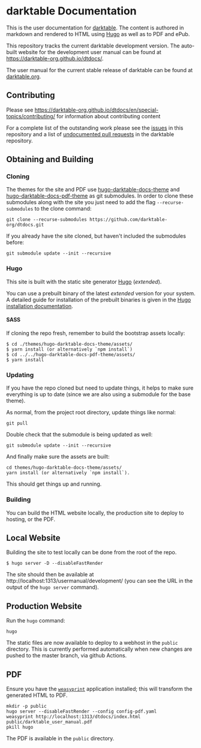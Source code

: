 # darktable Documentation

This is the user documentation for [darktable](https://darktable.org). The content is authored in markdown and rendered to HTML using [Hugo](https://gohugo.io) as well as to PDF and ePub.

This repository tracks the current darktable development version. The auto-built website for the development user manual can be found at https://darktable-org.github.io/dtdocs/.

The user manual for the current stable release of darktable can be found at [darktable.org](https://docs.darktable.org/usermanual/stable/en/).

## Contributing

Please see https://darktable-org.github.io/dtdocs/en/special-topics/contributing/ for information about contributing content

For a complete list of the outstanding work please see the [issues](https://github.com/darktable-org/dtdocs/issues) in this repository and a list of [undocumented pull requests](https://github.com/darktable-org/darktable/pulls?q=is%3Apr+label%3Adocumentation-pending+is%3Aclosed) in the darktable repository.

## Obtaining and Building

### Cloning

The themes for the site and PDF use [hugo-darktable-docs-theme](https://github.com/pixlsus/hugo-darktable-docs-theme.git) and [hugo-darktable-docs-pdf-theme](https://github.com/pixlsus/hugo-darktable-docs-pdf-theme.git) as git submodules.
In order to clone these submodules along with the site you just need to add the flag `--recurse-submodules` to the clone command:

    git clone --recurse-submodules https://github.com/darktable-org/dtdocs.git

If you already have the site cloned, but haven't included the submodules before:

    git submodule update --init --recursive


### Hugo

This site is built with the static site generator [Hugo](https://github.com/gohugoio/hugo) (*extended*).

You can use a prebuilt binary of the latest *extended* version for your system. A detailed guide for installation of the prebuilt binaries is given in the [Hugo installation documentation](https://gohugo.io/installation/).

#### SASS

If cloning the repo fresh, remember to build the bootstrap assets locally:

```
$ cd ./themes/hugo-darktable-docs-theme/assets/
$ yarn install (or alternatively `npm install`)
$ cd ../../hugo-darktable-docs-pdf-theme/assets/
$ yarn install
```

### Updating

If you have the repo cloned but need to update things, it helps to make sure everything is up to date (since we are also using a submodule for the base theme).

As normal, from the project root directory, update things like normal:
```
git pull
```

Double check that the submodule is being updated as well:
```
git submodule update --init --recursive
```

And finally make sure the assets are built:
```
cd themes/hugo-darktable-docs-theme/assets/
yarn install (or alternatively `npm install`).
```
This should get things up and running.


### Building

You can build the HTML website locally, the production site to deploy to hosting, or the PDF.

## Local Website

Building the site to test locally can be done from the root of the repo.

```
$ hugo server -D --disableFastRender
```

The site should then be available at http://localhost:1313/usermanual/development/ (you can see the URL in the output of the `hugo server` command).

## Production Website

Run the `hugo` command:

```
hugo
```

The static files are now available to deploy to a webhost in the `public` directory. This is currently performed automatically when new changes are pushed to the master branch, via github Actions.

## PDF

Ensure you have the [`weasyprint`](https://weasyprint.org) application installed; this will transform the generated HTML to PDF.

```
mkdir -p public
hugo server --disableFastRender --config config-pdf.yaml
weasyprint http://localhost:1313/dtdocs/index.html public/darktable_user_manual.pdf
pkill hugo
```

The PDF is available in the `public` directory.
